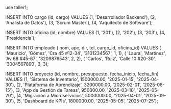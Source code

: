 use taller1;

INSERT INTO cargo (id, cargo) VALUES
(1, 'Desarrollador Backend'),
(2, 'Analista de Datos'),
(3, 'Scrum Master'),
(4, 'Arquitecto de Software');

INSERT INTO oficina (id, nombre) VALUES
(1, '201'),
(2, '202'),
(3, '203'),
(4, 'Presidencia');

INSERT INTO empleado ( nom, ape, dir, tel, cargo_id, oficina_id) VALUES
( 'Mauricio', 'Gómez', 'Cra 45 #12-34', '3101234567', 1, 1),
( 'Laura', 'Martínez', 'Av 68 #45-67', '3209876543', 2, 2),
( 'Carlos', 'Ruiz', 'Calle 10 #20-30', '3004567890', 3, 3);

INSERT INTO proyecto (id, nombre, presupuesto, fecha_inicio, fecha_fin) VALUES
(1, 'Sistema de Inventario', 1500000.00, '2025-01-15', '2025-04-30'),
(2, 'Plataforma de Aprendizaje', 3200000.00, '2025-02-01', '2025-06-15'),
(3, 'App de Gestión de Tareas', 950000.00, '2025-03-10', '2025-05-20'),
(4, 'Migración a Microservicios', 5000000.00, '2025-04-01', '2025-09-30'),
(5, 'Dashboard de KPIs', 1800000.00, '2025-05-05', '2025-07-25');
